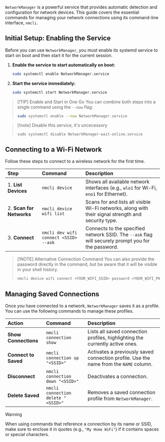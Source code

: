 

`NetworkManager` is a powerful service that provides automatic detection and configuration for network devices. This guide covers the essential commands for managing your network connections using its command-line interface, `nmcli`.

## Initial Setup: Enabling the Service

Before you can use `NetworkManager`, you must enable its systemd service to start on boot and then start it for the current session.

1.  **Enable the service to start automatically on boot:**
    ```bash
    sudo systemctl enable NetworkManager.service
    ```

2.  **Start the service immediately:**
    ```bash
    sudo systemctl start NetworkManager.service
    ```


> [!TIP] Enable and Start in One Go
> You can combine both steps into a single command using the `--now` flag:
> ```bash
> sudo systemctl enable --now NetworkManager.service
> ```

> [!note] Disable this service, it's uncecessory 
> ```
> sudo systemctl disable NetworkManager-wait-online.service
> ```

## Connecting to a Wi-Fi Network

Follow these steps to connect to a wireless network for the first time.

| Step | Command | Description |
| :--- | :--- | :--- |
| 1. **List Devices** | `nmcli device` | Shows all available network interfaces (e.g., `wlo1` for Wi-Fi, `eno1` for Ethernet). |
| 2. **Scan for Networks** | `nmcli device wifi list` | Scans for and lists all visible Wi-Fi networks, along with their signal strength and security type. |
| 3. **Connect** | `nmcli dev wifi connect <SSID> --ask` | Connects to the specified network SSID. The `--ask` flag will securely prompt you for the password. |

> [!NOTE] Alternative Connection Command
> You can also provide the password directly in the command, but be aware that it will be visible in your shell history.
> ```bash
> nmcli device wifi connect <YOUR_WIFI_SSID> password <YOUR_WIFI_PASSWORD>
> ```

## Managing Saved Connections

Once you have connected to a network, `NetworkManager` saves it as a profile. You can use the following commands to manage these profiles.

| Action | Command | Description |
| :--- | :--- | :--- |
| **Show Connections** | `nmcli connection show` | Lists all saved connection profiles, highlighting the currently active ones. |
| **Connect to Saved** | `nmcli connection up "<SSID>"` | Activates a previously saved connection profile. Use the name from the `NAME` column. |
| **Disconnect** | `nmcli connection down "<SSID>"` | Deactivates a connection. |
| **Delete Saved** | `nmcli connection delete "<SSID>"` | Removes a saved connection profile from `NetworkManager`. |

> [!WARNING]
> When using commands that reference a connection by its name or SSID, make sure to enclose it in quotes (e.g., `"My Home WiFi"`) if it contains spaces or special characters.

